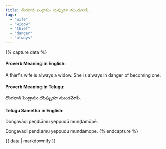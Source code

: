 ```yaml
---
title: దొంగవాడి పెండ్లాము యెప్పుడూ ముండమోపే.
tags:
  - "wife"
  - "widow"
  - "thief"
  - "danger"
  - "always"
---
```


{% capture data %}
#### Proverb Meaning in English:
A thief's wife is always a widow.
She is always in danger of becoming one.

#### Proverb Meaning in Telugu:
దొంగవాడి పెండ్లాము యెప్పుడూ ముండమోపే.

#### Telugu Sametha in English:
Doṅgavāḍi peṇḍlāmu yeppuḍū muṇḍamōpē.

Dongavadi pendlamu yeppudu mundamope.
{% endcapture %}

{{ data | markdownify }}


